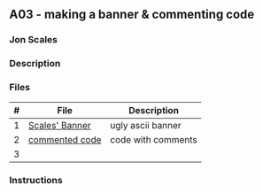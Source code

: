 ## A03 - making a banner & commenting code
###  Jon Scales
### Description

### Files

|   #   | File            | Description                                        |
| :---: | --------------- | -------------------------------------------------- |
|   1   |  [Scales' Banner](https://github.com/jonscales/2143-OOP-Scales/edit/main/Assignments/A03/ScalesBanner.cpp)    |  ugly ascii banner      |
|   2   | [commented code](https://github.com/jonscales/2143-OOP-Scales/edit/main/Assignments/A03/commented_codeScales.cpp)|   code with comments       |
|   3   |  |  |

### Instructions
